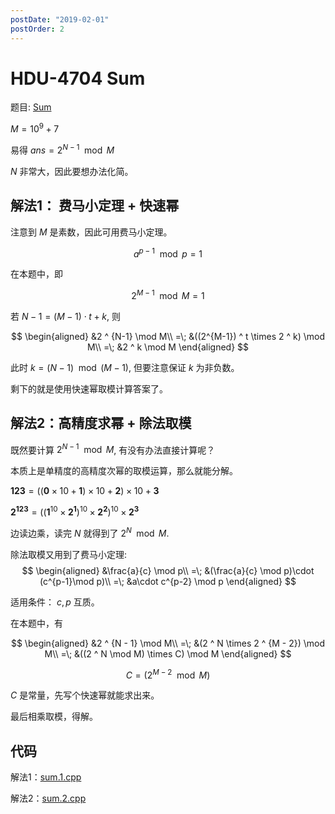 ```yaml
---
postDate: "2019-02-01"
postOrder: 2
---
```


# HDU-4704 Sum

题目: [Sum](http://acm.hdu.edu.cn/showproblem.php?pid=4704)

$M = 10^9 + 7$

易得 $ans = 2 ^ {N-1} \mod M$

$N$ 非常大，因此要想办法化简。

## 解法1： 费马小定理 + 快速幂

注意到 $M$ 是素数，因此可用费马小定理。

$$
a ^ {p - 1} \mod p = 1
$$

在本题中，即

$$
2 ^ {M - 1} \mod M = 1
$$

若 $N - 1 = (M - 1)\cdot t + k$, 则

$$
\begin{aligned}
        &2 ^ {N-1} \mod M\\
    =\; &((2^{M-1}) ^ t \times 2 ^ k) \mod M\\
    =\; &2 ^ k \mod M
\end{aligned}
$$

此时 $k = (N - 1) \mod (M - 1)$, 但要注意保证 $k$ 为非负数。

剩下的就是使用快速幂取模计算答案了。

## 解法2：高精度求幂 + 除法取模

既然要计算 $2 ^ {N - 1} \mod M$, 有没有办法直接计算呢？

本质上是单精度的高精度次幂的取模运算，那么就能分解。

$\boldsymbol{123} = ((\boldsymbol{0} \times10 +\boldsymbol{1})\times10 +\boldsymbol{2})\times10 +\boldsymbol{3}$

$\boldsymbol{2 ^ {123}} = ((\boldsymbol{1}^{10} \times \boldsymbol{2^1})^{10} \times \boldsymbol{2 ^ 2})^{10} \times \boldsymbol{2 ^ 3}$

边读边乘，读完 $N$ 就得到了 $2 ^ N \mod M$.

除法取模又用到了费马小定理:
$$
\begin{aligned}
        &\frac{a}{c} \mod p\\
    =\; &(\frac{a}{c} \mod p)\cdot (c^{p-1}\mod p)\\
    =\; &a\cdot c^{p-2} \mod p
\end{aligned}
$$

适用条件： $c, p$ 互质。

在本题中，有

$$
\begin{aligned}
        &2 ^ {N - 1} \mod M\\
    =\; &(2 ^ N \times 2 ^ {M - 2}) \mod M\\
    =\; &((2 ^ N \mod M) \times C) \mod M
\end{aligned}
$$

$$
C=(2 ^ {M - 2} \mod M)
$$

$C$ 是常量，先写个快速幂就能求出来。

最后相乘取模，得解。

## 代码

解法1：[sum.1.cpp](./sum.1.cpp)

解法2：[sum.2.cpp](./sum.2.cpp)
